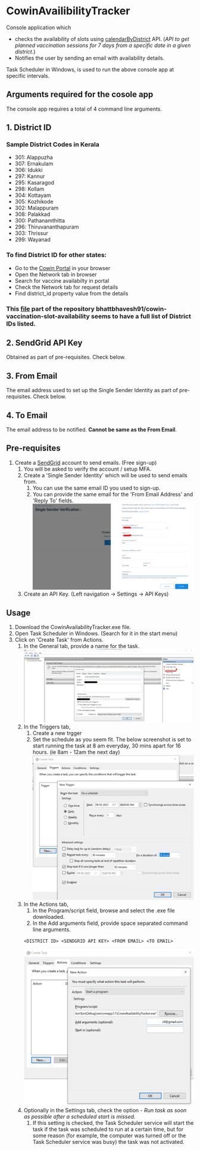 # CowinAvailibilityTracker

Console application which
- checks the availability of slots using [calendarByDistrict](https://apisetu.gov.in/public/marketplace/api/cowin/cowin-public-v2#/) API. (*API to get planned vaccination sessions for 7 days from a specific date in a given district.*)
- Notifies the user by sending an email with availability details.

Task Scheduler in Windows, is used to run the above console app at specific intervals.

## Arguments required for the cosole app

The console app requires a total of 4 command line arguments.
## 1. District ID
### Sample District Codes in Kerala
- 301: Alappuzha
- 307: Ernakulam
- 306: Idukki
- 297: Kannur
- 295: Kasaragod
- 298: Kollam
- 304: Kottayam
- 305: Kozhikode
- 302: Malappuram
- 308: Palakkad
- 300: Pathanamthitta
- 296: Thiruvananthapuram
- 303: Thrissur
- 299: Wayanad

### To find District ID for other states:

- Go to the [Cowin Portal](https://www.cowin.gov.in/home) in your browser
- Open the Network tab in browser
- Search for vaccine availabilty in portal
- Check the Network tab for request details
- Find district_id property value from the details

### This [file](https://github.com/bhattbhavesh91/cowin-vaccination-slot-availability/blob/main/cowin-api-availability.ipynb) part of the repository bhattbhavesh91/cowin-vaccination-slot-availability seems to have a full list of District IDs listed.

## 2. SendGrid API Key
Obtained as part of pre-requisites. Check below.
## 3. From Email
The email address used to set up the Single Sender Identity as part of pre-requisites. Check below.
## 4. To Email
The email address to be notified. **Cannot be same as the From Email**.
## Pre-requisites

1. Create a [SendGrid](https://sendgrid.com/) account to send emails. (Free sign-up)
    1. You will be asked to verify the account / setup MFA.
    2. Create a 'Single Sender Identity' which will be used to send emails from.
        1. You can use the same email ID you used to sign-up.
        2. You can provide the same email for the 'From Email Address' and 'Reply To' fields.
        ![sendgrid_sender_identity](./HelperImages/sendgrid_sender_identity.png)
    3. Create an API Key. (Left navigation -> Settings -> API Keys)

## Usage

1. Download the CowinAvailabilityTracker.exe file.
2. Open Task Scheduler in Windows. (Search for it in the start menu)
3. Click on 'Create Task' from Actions.
    1. In the General tab, provide a name for the task.
    ![taskscheduler_1.png](./HelperImages/taskscheduler_1.png)
    2. In the Triggers tab, 
        1. Create a new trgger
        2. Set the schedule as you seem fit. The below screenshot is set to start running the task at 8 am everyday, 30 mins apart for 16 hours. (ie 8am - 12am the next day)
        ![taskscheduler_2.png](./HelperImages/taskscheduler_2.png)
    3. In the Actions tab,
        1. In the Program/script field, browse and select the .exe file downloaded.
        2. In the Add arguments field, provide space separated command line arguments.
        ```
        <DISTRICT ID> <SENDGRID API KEY> <FROM EMAIL> <TO EMAIL>
        ```
        ![taskscheduler_3.png](./HelperImages/taskscheduler_3.png)
    4. Optionally in the Settings tab, check the option - *Run task as soon as possible after a scheduled start is missed.*
        1. If this setting is checked, the Task Scheduler service will start the task if the task was scheduled to run at a certain time, but for some reason (for example, the computer was turned off or the Task Scheduler service was busy) the task was not activated.

